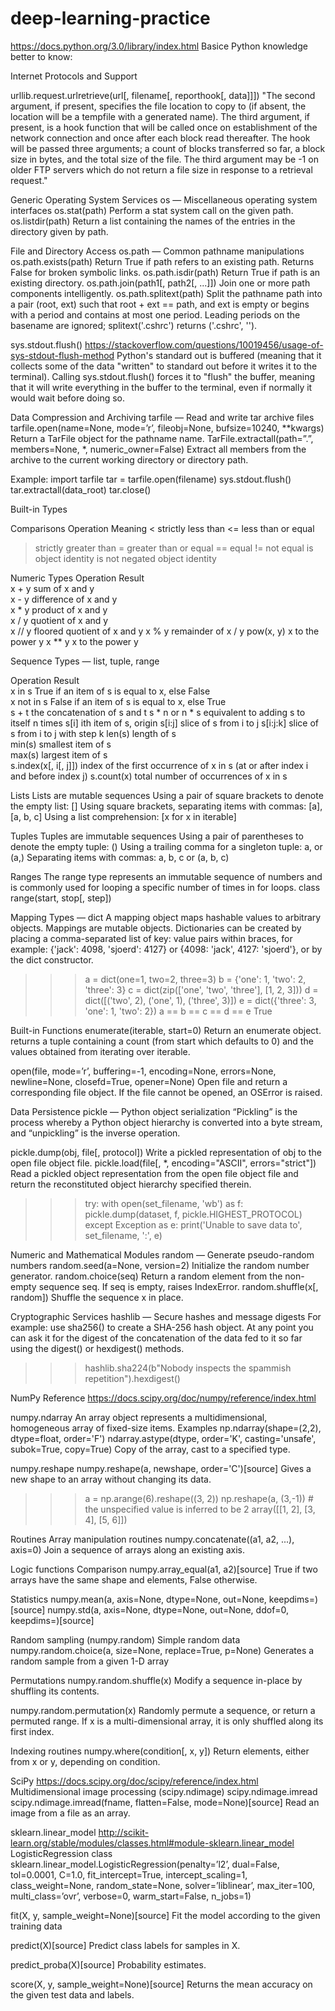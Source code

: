 # deep-learning-practice

https://docs.python.org/3.0/library/index.html
Basice Python knowledge better to know:

Internet Protocols and Support

urllib.request.urlretrieve(url[, filename[, reporthook[, data]]])
"The second argument, if present, specifies the file location to copy to 
(if absent, the location will be a tempfile with a generated name). The 
third argument, if present, is a hook function that will be called once 
on establishment of the network connection and once after each block read 
thereafter. The hook will be passed three arguments; a count of blocks 
transferred so far, a block size in bytes, and the total size of the file. 
The third argument may be -1 on older FTP servers which do not return a file
size in response to a retrieval request."

Generic Operating System Services
os — Miscellaneous operating system interfaces
os.stat(path)
Perform a stat system call on the given path. 
os.listdir(path)
Return a list containing the names of the entries in the directory given by path.

File and Directory Access
os.path — Common pathname manipulations
os.path.exists(path)
Return True if path refers to an existing path. Returns False for broken symbolic links.
os.path.isdir(path)
Return True if path is an existing directory.
os.path.join(path1[, path2[, ...]])
Join one or more path components intelligently.
os.path.splitext(path)
Split the pathname path into a pair (root, ext) such that root + ext == path, and ext is empty 
or begins with a period and contains at most one period. Leading periods on the basename are ignored; 
splitext('.cshrc') returns ('.cshrc', '').

sys.stdout.flush() https://stackoverflow.com/questions/10019456/usage-of-sys-stdout-flush-method
Python's standard out is buffered (meaning that it collects some of the data "written" to standard out 
before it writes it to the terminal). Calling sys.stdout.flush() forces it to "flush" the buffer, 
meaning that it will write everything in the buffer to the terminal, even if normally it would wait 
before doing so.

Data Compression and Archiving
tarfile — Read and write tar archive files
tarfile.open(name=None, mode=’r’, fileobj=None, bufsize=10240, **kwargs)
Return a TarFile object for the pathname name. 
TarFile.extractall(path=”.”, members=None, *, numeric_owner=False)
Extract all members from the archive to the current working directory or directory path.

Example:
import tarfile
tar = tarfile.open(filename)
sys.stdout.flush()           
tar.extractall(data_root)
tar.close()

Built-in Types

Comparisons
Operation	Meaning
<	strictly less than
<=	less than or equal
>	strictly greater than
>=	greater than or equal
==	equal
!=	not equal
is	object identity
is not	negated object identity

Numeric Types
Operation	Result	
x + y	sum of x and y	 	 
x - y	difference of x and y	 	 
x * y	product of x and y	 	 
x / y	quotient of x and y	 	 
x // y	floored quotient of x and y	
x % y	remainder of x / y
pow(x, y)	x to the power y
x ** y	x to the power y

Sequence Types — list, tuple, range

Operation	Result	
x in s	True if an item of s is equal to x, else False	
x not in s	False if an item of s is equal to x, else True	
s + t	the concatenation of s and t
s * n or n * s	equivalent to adding s to itself n times
s[i]	ith item of s, origin
s[i:j]	slice of s from i to j
s[i:j:k]	slice of s from i to j with step k
len(s)	length of s	 
min(s)	smallest item of s	 
max(s)	largest item of s	 
s.index(x[, i[, j]])	index of the first occurrence of x in s (at or after index i and before index j)
s.count(x)	total number of occurrences of x in s

Lists
Lists are mutable sequences
Using a pair of square brackets to denote the empty list: []
Using square brackets, separating items with commas: [a], [a, b, c]
Using a list comprehension: [x for x in iterable]

Tuples
Tuples are immutable sequences
Using a pair of parentheses to denote the empty tuple: ()
Using a trailing comma for a singleton tuple: a, or (a,)
Separating items with commas: a, b, c or (a, b, c)

Ranges
The range type represents an immutable sequence of numbers 
and is commonly used for looping a specific number of times in for loops.
class range(start, stop[, step])

Mapping Types — dict
A mapping object maps hashable values to arbitrary objects. Mappings are mutable objects.
Dictionaries can be created by placing a comma-separated list of key: value pairs within braces, 
for example: {'jack': 4098, 'sjoerd': 4127} or {4098: 'jack', 4127: 'sjoerd'}, or by the dict constructor.
>>> a = dict(one=1, two=2, three=3)
>>> b = {'one': 1, 'two': 2, 'three': 3}
>>> c = dict(zip(['one', 'two', 'three'], [1, 2, 3]))
>>> d = dict([('two', 2), ('one', 1), ('three', 3)])
>>> e = dict({'three': 3, 'one': 1, 'two': 2})
>>> a == b == c == d == e
True

Built-in Functions
enumerate(iterable, start=0)
Return an enumerate object.
returns a tuple containing a count (from start which defaults to 0) and the values obtained from iterating over
iterable.

open(file, mode=’r’, buffering=-1, encoding=None, errors=None, newline=None, closefd=True, opener=None)
Open file and return a corresponding file object. If the file cannot be opened, an OSError is raised.

Data Persistence
pickle — Python object serialization
“Pickling” is the process whereby a Python object hierarchy is converted into a byte stream, 
and “unpickling” is the inverse operation.

pickle.dump(obj, file[, protocol])
Write a pickled representation of obj to the open file object file. 
pickle.load(file[, *, encoding="ASCII", errors="strict"])
Read a pickled object representation from the open file object file 
and return the reconstituted object hierarchy specified therein.

>>>try:
>>>   with open(set_filename, 'wb') as f:
>>>       pickle.dump(dataset, f, pickle.HIGHEST_PROTOCOL)
>>>   except Exception as e:
>>>       print('Unable to save data to', set_filename, ':', e)

Numeric and Mathematical Modules
random — Generate pseudo-random numbers
random.seed(a=None, version=2)
Initialize the random number generator.
random.choice(seq)
Return a random element from the non-empty sequence seq. If seq is empty, raises IndexError.
random.shuffle(x[, random])
Shuffle the sequence x in place.

Cryptographic Services
hashlib — Secure hashes and message digests
For example: use sha256() to create a SHA-256 hash object. 
At any point you can ask it for the digest of the concatenation of the data fed to it so far 
using the digest() or hexdigest() methods.
>>> hashlib.sha224(b"Nobody inspects the spammish repetition").hexdigest()

NumPy Reference https://docs.scipy.org/doc/numpy/reference/index.html

numpy.ndarray
An array object represents a multidimensional, homogeneous array of fixed-size items.
Examples
np.ndarray(shape=(2,2), dtype=float, order='F')
ndarray.astype(dtype, order='K', casting='unsafe', subok=True, copy=True)
Copy of the array, cast to a specified type.

numpy.reshape
numpy.reshape(a, newshape, order='C')[source]
Gives a new shape to an array without changing its data.
>>> a = np.arange(6).reshape((3, 2))
>>> np.reshape(a, (3,-1))       # the unspecified value is inferred to be 2
array([[1, 2],
       [3, 4],
       [5, 6]])

Routines
Array manipulation routines
numpy.concatenate((a1, a2, ...), axis=0)
Join a sequence of arrays along an existing axis.

Logic functions
Comparison
numpy.array_equal(a1, a2)[source]
True if two arrays have the same shape and elements, False otherwise.

Statistics
numpy.mean(a, axis=None, dtype=None, out=None, keepdims=<class numpy._globals._NoValue>)[source]
numpy.std(a, axis=None, dtype=None, out=None, ddof=0, keepdims=<class numpy._globals._NoValue>)[source]

Random sampling (numpy.random)
Simple random data
numpy.random.choice(a, size=None, replace=True, p=None)
Generates a random sample from a given 1-D array

Permutations
numpy.random.shuffle(x)
Modify a sequence in-place by shuffling its contents.

numpy.random.permutation(x)
Randomly permute a sequence, or return a permuted range.
If x is a multi-dimensional array, it is only shuffled along its first index.

Indexing routines
numpy.where(condition[, x, y])
Return elements, either from x or y, depending on condition.

SciPy https://docs.scipy.org/doc/scipy/reference/index.html
Multidimensional image processing (scipy.ndimage)
scipy.ndimage.imread
scipy.ndimage.imread(fname, flatten=False, mode=None)[source]
Read an image from a file as an array.

sklearn.linear_model http://scikit-learn.org/stable/modules/classes.html#module-sklearn.linear_model
LogisticRegression
class sklearn.linear_model.LogisticRegression(penalty=’l2’, dual=False, tol=0.0001, C=1.0, 
fit_intercept=True, intercept_scaling=1, class_weight=None, random_state=None, solver=’liblinear’, 
max_iter=100, multi_class=’ovr’, verbose=0, warm_start=False, n_jobs=1)

fit(X, y, sample_weight=None)[source]
Fit the model according to the given training data

predict(X)[source]
Predict class labels for samples in X.

predict_proba(X)[source]
Probability estimates.

score(X, y, sample_weight=None)[source]
Returns the mean accuracy on the given test data and labels.

